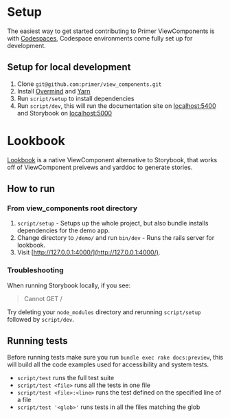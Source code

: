 # Setup

The easiest way to get started contributing to Primer ViewComponents is with [Codespaces](https://github.com/features/codespaces), Codespace environments come fully set up for development.

## Setup for local development

1. Clone `git@github.com:primer/view_components.git`
2. Install [Overmind](https://github.com/DarthSim/overmind) and [Yarn](https://classic.yarnpkg.com/lang/en/docs/install)
3. Run `script/setup` to install dependencies
4. Run `script/dev`, this will run the documentation site on [localhost:5400](localhost:5400) and Storybook on [localhost:5000](localhost:5000)

# Lookbook

[Lookbook](https://github.com/allmarkedup/lookbook) is a native ViewComponent alternative to Storybook, that works off of ViewComponent preivews and yarddoc to generate stories.

## How to run

### From view_components root directory

1. `script/setup` - Setups up the whole project, but also bundle installs dependencies for the demo app.
2. Change directory to `/demo/` and run `bin/dev` - Runs the rails server for lookbook.
3. Visit [http://127.0.0.1:4000/](http://127.0.0.1:4000/).

### Troubleshooting

When running Storybook locally, if you see:

> Cannot GET /

Try deleting your `node_modules` directory and rerunning `script/setup` followed by `script/dev`.

## Running tests

Before running tests make sure you run `bundle exec rake docs:preview`, this will build all the code examples used for accessibility and system tests.

- `script/test` runs the full test suite
- `script/test <file>` runs all the tests in one file
- `script/test <file>:<line>` runs the test defined on the specified line of a file
- `script/test '<glob>'` runs tests in all the files matching the glob

